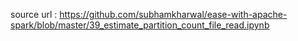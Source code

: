 source url : https://github.com/subhamkharwal/ease-with-apache-spark/blob/master/39_estimate_partition_count_file_read.ipynb
